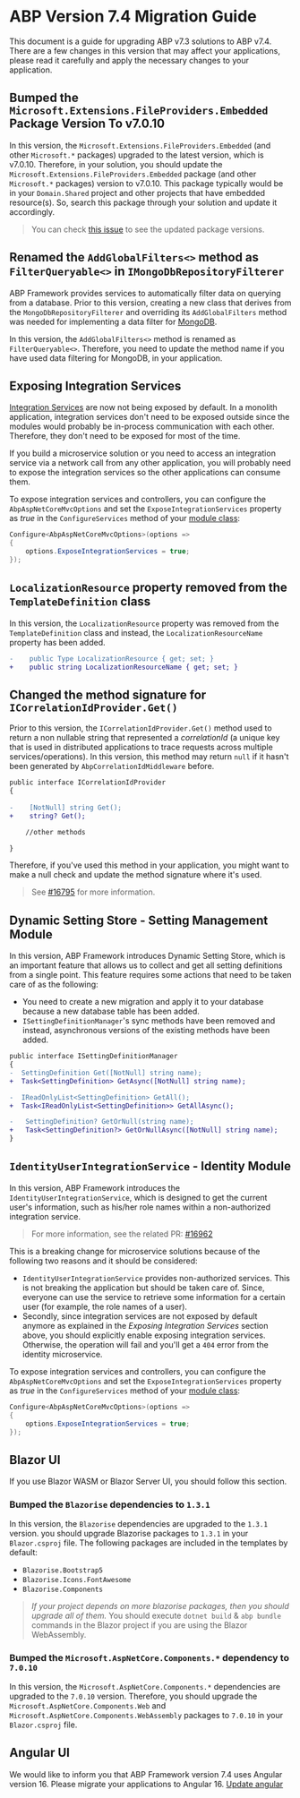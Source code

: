 # ABP Version 7.4 Migration Guide

This document is a guide for upgrading ABP v7.3 solutions to ABP v7.4. There are a few changes in this version that may affect your applications, please read it carefully and apply the necessary changes to your application.

## Bumped the `Microsoft.Extensions.FileProviders.Embedded` Package Version To v7.0.10

In this version, the `Microsoft.Extensions.FileProviders.Embedded` (and other `Microsoft.*` packages) upgraded to the latest version, which is v7.0.10. Therefore, in your solution, you should update the `Microsoft.Extensions.FileProviders.Embedded` package (and other `Microsoft.*` packages) version to v7.0.10. This package typically would be in your `Domain.Shared` project and other projects that have embedded resource(s). So, search this package through your solution and update it accordingly.

> You can check [this issue](https://github.com/abpframework/abp/pull/17516) to see the updated package versions.

## Renamed the `AddGlobalFilters<>` method as `FilterQueryable<>` in `IMongoDbRepositoryFilterer`

ABP Framework provides services to automatically filter data on querying from a database. Prior to this version, creating a new class that derives from the `MongoDbRepositoryFilterer` and overriding its `AddGlobalFilters` method was needed for implementing a data filter for [MongoDB](../MongoDB.md).

In this version, the `AddGlobalFilters<>` method is renamed as `FilterQueryable<>`. Therefore, you need to update the method name if you have used data filtering for MongoDB, in your application.

## Exposing Integration Services

[Integration Services](../Integration-Services.md) are now not being exposed by default. In a monolith application, integration services don't need to be exposed outside since the modules would probably be in-process communication with each other. Therefore, they don't need to be exposed for most of the time.

If you build a microservice solution or you need to access an integration service via a network call from any other application, you will probably need to expose the integration services so the other applications can consume them.

To expose integration services and controllers, you can configure the `AbpAspNetCoreMvcOptions` and set the `ExposeIntegrationServices` property as *true* in the `ConfigureServices` method of your [module class](../Module-Development-Basics.md):

```csharp
Configure<AbpAspNetCoreMvcOptions>(options =>
{
    options.ExposeIntegrationServices = true;
});
```

## `LocalizationResource` property removed from the `TemplateDefinition` class

In this version, the `LocalizationResource` property was removed from the `TemplateDefinition` class and instead, the `LocalizationResourceName` property has been added.

```diff
-    public Type LocalizationResource { get; set; }
+    public string LocalizationResourceName { get; set; }
```

## Changed the method signature for `ICorrelationIdProvider.Get()`

Prior to this version, the `ICorrelationIdProvider.Get()` method used to return a non nullable string that represented a *correlationId* (a unique key that is used in distributed applications to trace requests across multiple services/operations). In this version, this method may return `null` if it hasn't been generated by `AbpCorrelationIdMiddleware` before.

```diff
public interface ICorrelationIdProvider
{
    
-    [NotNull] string Get();
+    string? Get();

    //other methods

}
```

Therefore, if you've used this method in your application, you might want to make a null check and update the method signature where it's used.

> See [#16795](https://github.com/abpframework/abp/pull/16795) for more information.

## Dynamic Setting Store - Setting Management Module

In this version, ABP Framework introduces Dynamic Setting Store, which is an important feature that allows us to collect and get all setting definitions from a single point. This feature requires some actions that need to be taken care of as the following:

*  You need to create a new migration and apply it to your database because a new database table has been added.
* `ISettingDefinitionManager`'s sync methods have been removed and instead, asynchronous versions of the existing methods have been added.

```diff
public interface ISettingDefinitionManager
{
-  SettingDefinition Get([NotNull] string name);
+  Task<SettingDefinition> GetAsync([NotNull] string name);

-  IReadOnlyList<SettingDefinition> GetAll();
+  Task<IReadOnlyList<SettingDefinition>> GetAllAsync();

-   SettingDefinition? GetOrNull(string name);
+   Task<SettingDefinition?> GetOrNullAsync([NotNull] string name);
}
```

## `IdentityUserIntegrationService` - Identity Module

In this version, ABP Framework introduces the `IdentityUserIntegrationService`, which is designed to get the current user's information, such as his/her role names within a non-authorized integration service. 

> For more information, see the related PR: [#16962](https://github.com/abpframework/abp/pull/16962)

This is a breaking change for microservice solutions because of the following two reasons and it should be considered:

* `IdentityUserIntegrationService` provides non-authorized services. This is not breaking the application but should be taken care of. Since, everyone can use the service to retrieve some information for a certain user (for example, the role names of a user).
* Secondly, since integration services are not exposed by default anymore as explained in the *Exposing Integration Services* section above, you should explicitly enable exposing integration services. Otherwise, the operation will fail and you'll get a `404` error from the identity microservice.

To expose integration services and controllers, you can configure the `AbpAspNetCoreMvcOptions` and set the `ExposeIntegrationServices` property as *true* in the `ConfigureServices` method of your [module class](../Module-Development-Basics.md):

```csharp
Configure<AbpAspNetCoreMvcOptions>(options =>
{
    options.ExposeIntegrationServices = true;
});
```

## Blazor UI
If you use Blazor WASM or Blazor Server UI, you should follow this section.

### Bumped the `Blazorise` dependencies to `1.3.1`
In this version, the `Blazorise` dependencies are upgraded to the `1.3.1` version. you should upgrade Blazorise packages to `1.3.1` in your `Blazor.csproj` file.
The following packages are included in the templates by default:
- `Blazorise.Bootstrap5`
- `Blazorise.Icons.FontAwesome`
- `Blazorise.Components`
> _If your project depends on more blazorise packages, then you should upgrade all of them._
> You should execute `dotnet build` & `abp bundle` commands in the Blazor project if you are using the Blazor WebAssembly.

### Bumped the `Microsoft.AspNetCore.Components.*` dependency to `7.0.10`

In this version, the `Microsoft.AspNetCore.Components.*` dependencies are upgraded to the `7.0.10` version. Therefore, you should upgrade the `Microsoft.AspNetCore.Components.Web` and `Microsoft.AspNetCore.Components.WebAssembly` packages to `7.0.10` in your `Blazor.csproj` file.

## Angular UI
We would like to inform you that ABP Framework version 7.4 uses Angular version 16. Please migrate your applications to Angular 16. [Update angular](https://update.angular.io/)